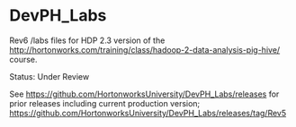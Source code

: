 # DevPH_Labs

Rev6 /labs files for HDP 2.3 version of the
http://hortonworks.com/training/class/hadoop-2-data-analysis-pig-hive/ course.

Status: Under Review 

See https://github.com/HortonworksUniversity/DevPH_Labs/releases 
for prior releases including current production version; 
https://github.com/HortonworksUniversity/DevPH_Labs/releases/tag/Rev5

